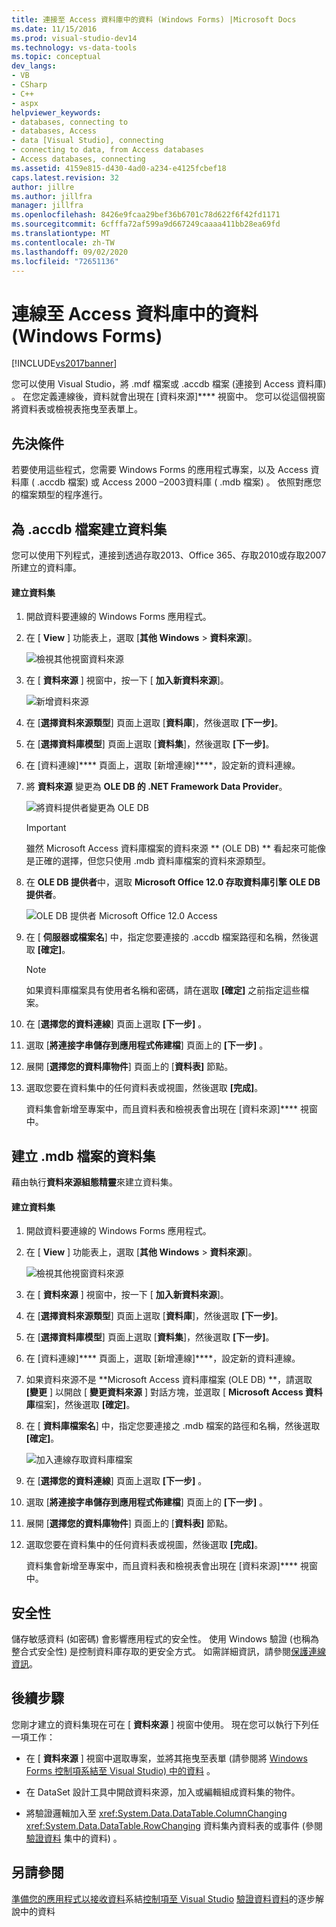 ```yaml
---
title: 連接至 Access 資料庫中的資料 (Windows Forms) |Microsoft Docs
ms.date: 11/15/2016
ms.prod: visual-studio-dev14
ms.technology: vs-data-tools
ms.topic: conceptual
dev_langs:
- VB
- CSharp
- C++
- aspx
helpviewer_keywords:
- databases, connecting to
- databases, Access
- data [Visual Studio], connecting
- connecting to data, from Access databases
- Access databases, connecting
ms.assetid: 4159e815-d430-4ad0-a234-e4125fcbef18
caps.latest.revision: 32
author: jillre
ms.author: jillfra
manager: jillfra
ms.openlocfilehash: 8426e9fcaa29bef36b6701c78d622f6f42fd1171
ms.sourcegitcommit: 6cfffa72af599a9d667249caaaa411bb28ea69fd
ms.translationtype: MT
ms.contentlocale: zh-TW
ms.lasthandoff: 09/02/2020
ms.locfileid: "72651136"
---
```

# <a name="connect-to-data-in-an-access-database-windows-forms"></a>連線至 Access 資料庫中的資料 (Windows Forms)
[!INCLUDE[vs2017banner](../includes/vs2017banner.md)]

您可以使用 Visual Studio，將 .mdf 檔案或 .accdb 檔案 (連接到 Access 資料庫) 。 在您定義連線後，資料就會出現在 [資料來源]**** 視窗中。 您可以從這個視窗將資料表或檢視表拖曳至表單上。

## <a name="prerequisites"></a>先決條件
 若要使用這些程式，您需要 Windows Forms 的應用程式專案，以及 Access 資料庫 ( .accdb 檔案) 或 Access 2000 –2003資料庫 ( .mdb 檔案) 。 依照對應您的檔案類型的程序進行。

## <a name="creating-the-dataset-for-an-accdb-file"></a>為 .accdb 檔案建立資料集
 您可以使用下列程式，連接到透過存取2013、Office 365、存取2010或存取2007所建立的資料庫。

#### <a name="to-create-the-dataset"></a>建立資料集

1. 開啟資料要連線的 Windows Forms 應用程式。

2. 在 [ **View** ] 功能表上，選取 [**其他 Windows**  >  **資料來源**]。

     ![檢視其他視窗資料來源](../data-tools/media/viewdatasources.png "ViewDataSources")

3. 在 [ **資料來源** ] 視窗中，按一下 [ **加入新資料來源**]。

     ![新增資料來源](../data-tools/media/dataaddnewdatasource.png "dataAddNewDataSource")

4. 在 [**選擇資料來源類型**] 頁面上選取 [**資料庫**]，然後選取 **[下一步]**。

5. 在 [**選擇資料庫模型**] 頁面上選取 [**資料集**]，然後選取 **[下一步]**。

6. 在 [資料連線]**** 頁面上，選取 [新增連線]****，設定新的資料連線。

7. 將 **資料來源** 變更為 **OLE DB 的 .NET Framework Data Provider**。

     ![將資料提供者變更為 OLE DB](../data-tools/media/datachangedatasourceoledb.png "dataChangeDataSourceOLEDB")

    > [!IMPORTANT]
    > 雖然 Microsoft Access 資料庫檔案的資料來源 ** (OLE DB) ** 看起來可能像是正確的選擇，但您只使用 .mdb 資料庫檔案的資料來源類型。

8. 在 **OLE DB 提供者**中，選取 **Microsoft Office 12.0 存取資料庫引擎 OLE DB 提供者**。

     ![OLE DB 提供者 Microsoft Office 12.0 Access](../data-tools/media/dataoledbprovideroffice12access.png "dataOLEDBProviderOffice12Access")

9. 在 [ **伺服器或檔案名**] 中，指定您要連接的 .accdb 檔案路徑和名稱，然後選取 **[確定]**。

    > [!NOTE]
    > 如果資料庫檔案具有使用者名稱和密碼，請在選取 **[確定]** 之前指定這些檔案。

10. 在 [**選擇您的資料連線**] 頁面上選取 **[下一步]** 。

11. 選取 [**將連接字串儲存到應用程式佈建檔**] 頁面上的 **[下一步]** 。

12. 展開 [**選擇您的資料庫物件**] 頁面上的 [**資料表]** 節點。

13. 選取您要在資料集中的任何資料表或視圖，然後選取 **[完成]**。

     資料集會新增至專案中，而且資料表和檢視表會出現在 [資料來源]**** 視窗中。

## <a name="creating-the-dataset-for-an-mdb-file"></a>建立 .mdb 檔案的資料集
 藉由執行**資料來源組態精靈**來建立資料集。

#### <a name="to-create-the-dataset"></a>建立資料集

1. 開啟資料要連線的 Windows Forms 應用程式。

2. 在 [ **View** ] 功能表上，選取 [**其他 Windows**  >  **資料來源**]。

     ![檢視其他視窗資料來源](../data-tools/media/viewdatasources.png "ViewDataSources")

3. 在 [ **資料來源** ] 視窗中，按一下 [ **加入新資料來源**]。

4. 在 [**選擇資料來源類型**] 頁面上選取 [**資料庫**]，然後選取 **[下一步]**。

5. 在 [**選擇資料庫模型**] 頁面上選取 [**資料集**]，然後選取 **[下一步]**。

6. 在 [資料連線]**** 頁面上，選取 [新增連線]****，設定新的資料連線。

7. 如果資料來源不是 **Microsoft Access 資料庫檔案 (OLE DB) **，請選取 **[變更** ] 以開啟 [ **變更資料來源** ] 對話方塊，並選取 [ **Microsoft Access 資料庫**檔案]，然後選取 **[確定]**。

8. 在 [ **資料庫檔案名**] 中，指定您要連接之 .mdb 檔案的路徑和名稱，然後選取 **[確定]**。

     ![加入連線存取資料庫檔案](../data-tools/media/dataaddconnectionaccessmdb.png "dataAddConnectionAccessMDB")

9. 在 [**選擇您的資料連線**] 頁面上選取 **[下一步]** 。

10. 選取 [**將連接字串儲存到應用程式佈建檔**] 頁面上的 **[下一步]** 。

11. 展開 [**選擇您的資料庫物件**] 頁面上的 [**資料表]** 節點。

12. 選取您要在資料集中的任何資料表或視圖，然後選取 **[完成]**。

     資料集會新增至專案中，而且資料表和檢視表會出現在 [資料來源]**** 視窗中。

## <a name="security"></a>安全性
 儲存敏感資料 (如密碼) 會影響應用程式的安全性。 使用 Windows 驗證 (也稱為整合式安全性) 是控制資料庫存取的更安全方式。 如需詳細資訊，請參閱[保護連線資訊](https://msdn.microsoft.com/library/1471f580-bcd4-4046-bdaf-d2541ecda2f4)。

## <a name="next-steps"></a>後續步驟
 您剛才建立的資料集現在可在 [ **資料來源** ] 視窗中使用。 現在您可以執行下列任一項工作：

- 在 [ **資料來源** ] 視窗中選取專案，並將其拖曳至表單 (請參閱將 [Windows Forms 控制項系結至 Visual Studio) 中的資料](../data-tools/bind-windows-forms-controls-to-data-in-visual-studio.md) 。

- 在 DataSet 設計工具中開啟資料來源，加入或編輯組成資料集的物件。

- 將驗證邏輯加入至 <xref:System.Data.DataTable.ColumnChanging> <xref:System.Data.DataTable.RowChanging> 資料集內資料表的或事件 (參閱 [驗證資料](../data-tools/validate-data-in-datasets.md) 集中的資料) 。

## <a name="see-also"></a>另請參閱

 [準備您的應用程式以接收資料](https://msdn.microsoft.com/library/c17bdb7e-c234-4f2f-9582-5e55c27356ad)系結[控制項至 Visual Studio](../data-tools/bind-controls-to-data-in-visual-studio.md) [驗證資料](https://msdn.microsoft.com/library/b3a9ee4e-5d4d-4411-9c56-c811f2b4ee7e)[資料](https://msdn.microsoft.com/library/15a88fb8-3bee-4962-914d-7a1f8bd40ec4)的逐步解說中的資料